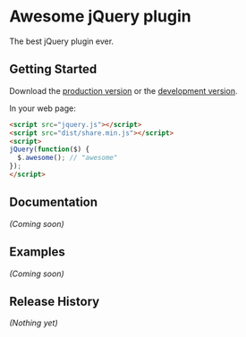# Awesome jQuery plugin

The best jQuery plugin ever.

## Getting Started

Download the [production version][min] or the [development version][max].

[min]: https://raw.github.com//jquery-share/master/dist/jquery.share.min.js
[max]: https://raw.github.com//jquery-share/master/dist/jquery.share.js

In your web page:

```html
<script src="jquery.js"></script>
<script src="dist/share.min.js"></script>
<script>
jQuery(function($) {
  $.awesome(); // "awesome"
});
</script>
```

## Documentation
_(Coming soon)_

## Examples
_(Coming soon)_

## Release History
_(Nothing yet)_

